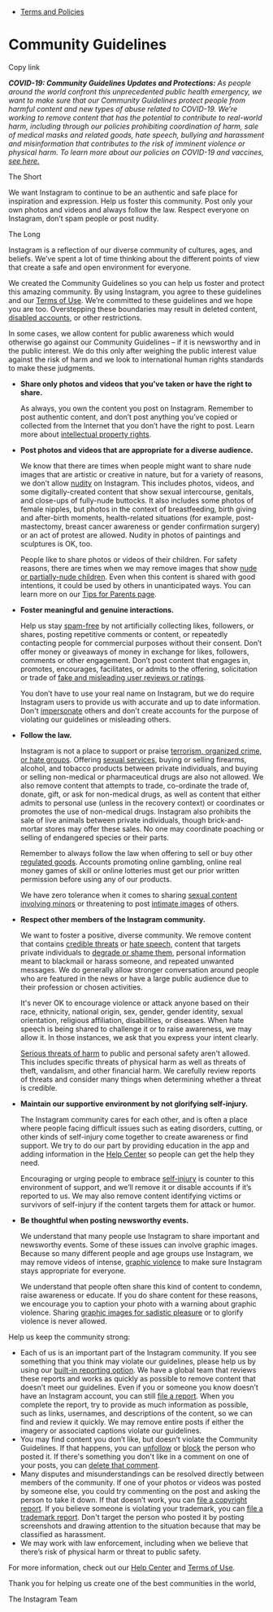 *   [Terms and Policies](https://help.instagram.com/1417489251945243/?helpref=breadcrumb)

Community Guidelines
====================

Copy link

_**COVID-19: Community Guidelines Updates and Protections:** As people around the world confront this unprecedented public health emergency, we want to make sure that our Community Guidelines protect people from harmful content and new types of abuse related to COVID-19. We’re working to remove content that has the potential to contribute to real-world harm, including through our policies prohibiting coordination of harm, sale of medical masks and related goods, hate speech, bullying and harassment and misinformation that contributes to the risk of imminent violence or physical harm. To learn more about our policies on COVID-19 and vaccines, [see here.](https://help.instagram.com/697825587576762?helpref=faq_content)_

The Short

We want Instagram to continue to be an authentic and safe place for inspiration and expression. Help us foster this community. Post only your own photos and videos and always follow the law. Respect everyone on Instagram, don’t spam people or post nudity.

The Long

Instagram is a reflection of our diverse community of cultures, ages, and beliefs. We’ve spent a lot of time thinking about the different points of view that create a safe and open environment for everyone.

We created the Community Guidelines so you can help us foster and protect this amazing community. By using Instagram, you agree to these guidelines and our [Terms of Use](https://www.instagram.com/legal/terms). We’re committed to these guidelines and we hope you are too. Overstepping these boundaries may result in deleted content, [disabled accounts](https://help.instagram.com/366993040048856?helpref=faq_content), or other restrictions.

In some cases, we allow content for public awareness which would otherwise go against our Community Guidelines – if it is newsworthy and in the public interest. We do this only after weighing the public interest value against the risk of harm and we look to international human rights standards to make these judgments.

*   **Share only photos and videos that you’ve taken or have the right to share.**
    
    As always, you own the content you post on Instagram. Remember to post authentic content, and don’t post anything you’ve copied or collected from the Internet that you don’t have the right to post. Learn more about [intellectual property rights](https://help.instagram.com/126382350847838?helpref=faq_content).
    
*   **Post photos and videos that are appropriate for a diverse audience.**
    
    We know that there are times when people might want to share nude images that are artistic or creative in nature, but for a variety of reasons, we don’t allow [nudity](https://l.instagram.com/?u=https%3A%2F%2Fwww.facebook.com%2Fcommunitystandards%2Fadult_nudity_sexual_activity&e=AT3QZRKt8YSy8EloSWgp4GZNsKqf_utPCvyt11aKkp-p-89tz71YdpWdt0no0tATF8zNRT4qkqOlZ80hz_wrTlHsBwJSJHY-erP9gUQQJyALQjzSq_MM6InGLFOi-l1RFTMTSQBBsov8mwK5Ro7q2bEn5j80YhEpSzWRTQ) on Instagram. This includes photos, videos, and some digitally-created content that show sexual intercourse, genitals, and close-ups of fully-nude buttocks. It also includes some photos of female nipples, but photos in the context of breastfeeding, birth giving and after-birth moments, health-related situations (for example, post-mastectomy, breast cancer awareness or gender confirmation surgery) or an act of protest are allowed. Nudity in photos of paintings and sculptures is OK, too.
    
    People like to share photos or videos of their children. For safety reasons, there are times when we may remove images that show [nude or partially-nude children](https://l.instagram.com/?u=https%3A%2F%2Fwww.facebook.com%2Fcommunitystandards%2Fchild_nudity_sexual_exploitation&e=AT3QZRKt8YSy8EloSWgp4GZNsKqf_utPCvyt11aKkp-p-89tz71YdpWdt0no0tATF8zNRT4qkqOlZ80hz_wrTlHsBwJSJHY-erP9gUQQJyALQjzSq_MM6InGLFOi-l1RFTMTSQBBsov8mwK5Ro7q2bEn5j80YhEpSzWRTQ). Even when this content is shared with good intentions, it could be used by others in unanticipated ways. You can learn more on our [Tips for Parents page](https://help.instagram.com/154475974694511/?helpref=faq_content).
    
*   **Foster meaningful and genuine interactions.**
    
    Help us stay [spam-free](https://l.instagram.com/?u=https%3A%2F%2Fwww.facebook.com%2Fcommunitystandards%2Fspam&e=AT3QZRKt8YSy8EloSWgp4GZNsKqf_utPCvyt11aKkp-p-89tz71YdpWdt0no0tATF8zNRT4qkqOlZ80hz_wrTlHsBwJSJHY-erP9gUQQJyALQjzSq_MM6InGLFOi-l1RFTMTSQBBsov8mwK5Ro7q2bEn5j80YhEpSzWRTQ) by not artificially collecting likes, followers, or shares, posting repetitive comments or content, or repeatedly contacting people for commercial purposes without their consent. Don’t offer money or giveaways of money in exchange for likes, followers, comments or other engagement. Don’t post content that engages in, promotes, encourages, facilitates, or admits to the offering, solicitation or trade of [fake and misleading user reviews or ratings](https://l.instagram.com/?u=https%3A%2F%2Fwww.facebook.com%2Fcommunitystandards%2Ffraud_deception&e=AT3QZRKt8YSy8EloSWgp4GZNsKqf_utPCvyt11aKkp-p-89tz71YdpWdt0no0tATF8zNRT4qkqOlZ80hz_wrTlHsBwJSJHY-erP9gUQQJyALQjzSq_MM6InGLFOi-l1RFTMTSQBBsov8mwK5Ro7q2bEn5j80YhEpSzWRTQ).
    
    You don’t have to use your real name on Instagram, but we do require Instagram users to provide us with accurate and up to date information. Don't [impersonate](https://l.instagram.com/?u=https%3A%2F%2Fwww.facebook.com%2Fcommunitystandards%2Fmisrepresentation&e=AT3QZRKt8YSy8EloSWgp4GZNsKqf_utPCvyt11aKkp-p-89tz71YdpWdt0no0tATF8zNRT4qkqOlZ80hz_wrTlHsBwJSJHY-erP9gUQQJyALQjzSq_MM6InGLFOi-l1RFTMTSQBBsov8mwK5Ro7q2bEn5j80YhEpSzWRTQ) others and don't create accounts for the purpose of violating our guidelines or misleading others.
    
*   **Follow the law.**
    
    Instagram is not a place to support or praise [terrorism, organized crime, or hate groups](https://l.instagram.com/?u=https%3A%2F%2Fwww.facebook.com%2Fcommunitystandards%2Fdangerous_individuals_organizations&e=AT3QZRKt8YSy8EloSWgp4GZNsKqf_utPCvyt11aKkp-p-89tz71YdpWdt0no0tATF8zNRT4qkqOlZ80hz_wrTlHsBwJSJHY-erP9gUQQJyALQjzSq_MM6InGLFOi-l1RFTMTSQBBsov8mwK5Ro7q2bEn5j80YhEpSzWRTQ). Offering [sexual services](https://l.instagram.com/?u=https%3A%2F%2Fwww.facebook.com%2Fcommunitystandards%2Fsexual_solicitation&e=AT3QZRKt8YSy8EloSWgp4GZNsKqf_utPCvyt11aKkp-p-89tz71YdpWdt0no0tATF8zNRT4qkqOlZ80hz_wrTlHsBwJSJHY-erP9gUQQJyALQjzSq_MM6InGLFOi-l1RFTMTSQBBsov8mwK5Ro7q2bEn5j80YhEpSzWRTQ), buying or selling firearms, alcohol, and tobacco products between private individuals, and buying or selling non-medical or pharmaceutical drugs are also not allowed. We also remove content that attempts to trade, co-ordinate the trade of, donate, gift, or ask for non-medical drugs, as well as content that either admits to personal use (unless in the recovery context) or coordinates or promotes the use of non-medical drugs. Instagram also prohibits the sale of live animals between private individuals, though brick-and-mortar stores may offer these sales. No one may coordinate poaching or selling of endangered species or their parts.
    
    Remember to always follow the law when offering to sell or buy other [regulated goods](https://l.instagram.com/?u=https%3A%2F%2Fwww.facebook.com%2Fcommunitystandards%2Fregulated_goods&e=AT3QZRKt8YSy8EloSWgp4GZNsKqf_utPCvyt11aKkp-p-89tz71YdpWdt0no0tATF8zNRT4qkqOlZ80hz_wrTlHsBwJSJHY-erP9gUQQJyALQjzSq_MM6InGLFOi-l1RFTMTSQBBsov8mwK5Ro7q2bEn5j80YhEpSzWRTQ). Accounts promoting online gambling, online real money games of skill or online lotteries must get our prior written permission before using any of our products.
    
    We have zero tolerance when it comes to sharing [sexual content involving minors](https://l.instagram.com/?u=https%3A%2F%2Fwww.facebook.com%2Fcommunitystandards%2Fchild_nudity_sexual_exploitation&e=AT3QZRKt8YSy8EloSWgp4GZNsKqf_utPCvyt11aKkp-p-89tz71YdpWdt0no0tATF8zNRT4qkqOlZ80hz_wrTlHsBwJSJHY-erP9gUQQJyALQjzSq_MM6InGLFOi-l1RFTMTSQBBsov8mwK5Ro7q2bEn5j80YhEpSzWRTQ) or threatening to post [intimate images](https://l.instagram.com/?u=https%3A%2F%2Fwww.facebook.com%2Fcommunitystandards%2Fsexual_exploitation_adults&e=AT3QZRKt8YSy8EloSWgp4GZNsKqf_utPCvyt11aKkp-p-89tz71YdpWdt0no0tATF8zNRT4qkqOlZ80hz_wrTlHsBwJSJHY-erP9gUQQJyALQjzSq_MM6InGLFOi-l1RFTMTSQBBsov8mwK5Ro7q2bEn5j80YhEpSzWRTQ) of others.
    
*   **Respect other members of the Instagram community.**
    
    We want to foster a positive, diverse community. We remove content that contains [credible threats](https://l.instagram.com/?u=https%3A%2F%2Fwww.facebook.com%2Fcommunitystandards%2Fcredible_violence&e=AT3QZRKt8YSy8EloSWgp4GZNsKqf_utPCvyt11aKkp-p-89tz71YdpWdt0no0tATF8zNRT4qkqOlZ80hz_wrTlHsBwJSJHY-erP9gUQQJyALQjzSq_MM6InGLFOi-l1RFTMTSQBBsov8mwK5Ro7q2bEn5j80YhEpSzWRTQ) or [hate speech](https://l.instagram.com/?u=https%3A%2F%2Fwww.facebook.com%2Fcommunitystandards%2Fhate_speech&e=AT3QZRKt8YSy8EloSWgp4GZNsKqf_utPCvyt11aKkp-p-89tz71YdpWdt0no0tATF8zNRT4qkqOlZ80hz_wrTlHsBwJSJHY-erP9gUQQJyALQjzSq_MM6InGLFOi-l1RFTMTSQBBsov8mwK5Ro7q2bEn5j80YhEpSzWRTQ), content that targets private individuals to [degrade or shame them](https://l.instagram.com/?u=https%3A%2F%2Fwww.facebook.com%2Fcommunitystandards%2Fbullying&e=AT3QZRKt8YSy8EloSWgp4GZNsKqf_utPCvyt11aKkp-p-89tz71YdpWdt0no0tATF8zNRT4qkqOlZ80hz_wrTlHsBwJSJHY-erP9gUQQJyALQjzSq_MM6InGLFOi-l1RFTMTSQBBsov8mwK5Ro7q2bEn5j80YhEpSzWRTQ), personal information meant to blackmail or harass someone, and repeated unwanted messages. We do generally allow stronger conversation around people who are featured in the news or have a large public audience due to their profession or chosen activities.
    
    It's never OK to encourage violence or attack anyone based on their race, ethnicity, national origin, sex, gender, gender identity, sexual orientation, religious affiliation, disabilities, or diseases. When hate speech is being shared to challenge it or to raise awareness, we may allow it. In those instances, we ask that you express your intent clearly.
    
    [Serious threats of harm](https://l.instagram.com/?u=https%3A%2F%2Fwww.facebook.com%2Fcommunitystandards%2Fcredible_violence&e=AT3QZRKt8YSy8EloSWgp4GZNsKqf_utPCvyt11aKkp-p-89tz71YdpWdt0no0tATF8zNRT4qkqOlZ80hz_wrTlHsBwJSJHY-erP9gUQQJyALQjzSq_MM6InGLFOi-l1RFTMTSQBBsov8mwK5Ro7q2bEn5j80YhEpSzWRTQ) to public and personal safety aren't allowed. This includes specific threats of physical harm as well as threats of theft, vandalism, and other financial harm. We carefully review reports of threats and consider many things when determining whether a threat is credible.
    
*   **Maintain our supportive environment by not glorifying self-injury.**
    
    The Instagram community cares for each other, and is often a place where people facing difficult issues such as eating disorders, cutting, or other kinds of self-injury come together to create awareness or find support. We try to do our part by providing education in the app and adding information in the [Help Center](https://help.instagram.com/) so people can get the help they need.
    
    Encouraging or urging people to embrace [self-injury](https://l.instagram.com/?u=https%3A%2F%2Fwww.facebook.com%2Fcommunitystandards%2Fsuicide_self_injury_violence&e=AT3QZRKt8YSy8EloSWgp4GZNsKqf_utPCvyt11aKkp-p-89tz71YdpWdt0no0tATF8zNRT4qkqOlZ80hz_wrTlHsBwJSJHY-erP9gUQQJyALQjzSq_MM6InGLFOi-l1RFTMTSQBBsov8mwK5Ro7q2bEn5j80YhEpSzWRTQ) is counter to this environment of support, and we’ll remove it or disable accounts if it’s reported to us. We may also remove content identifying victims or survivors of self-injury if the content targets them for attack or humor.
    
*   **Be thoughtful when posting newsworthy events.**
    
    We understand that many people use Instagram to share important and newsworthy events. Some of these issues can involve graphic images. Because so many different people and age groups use Instagram, we may remove videos of intense, [graphic violence](https://l.instagram.com/?u=https%3A%2F%2Fwww.facebook.com%2Fcommunitystandards%2Fgraphic_violence&e=AT3QZRKt8YSy8EloSWgp4GZNsKqf_utPCvyt11aKkp-p-89tz71YdpWdt0no0tATF8zNRT4qkqOlZ80hz_wrTlHsBwJSJHY-erP9gUQQJyALQjzSq_MM6InGLFOi-l1RFTMTSQBBsov8mwK5Ro7q2bEn5j80YhEpSzWRTQ) to make sure Instagram stays appropriate for everyone.
    
    We understand that people often share this kind of content to condemn, raise awareness or educate. If you do share content for these reasons, we encourage you to caption your photo with a warning about graphic violence. Sharing [graphic images for sadistic pleasure](https://l.instagram.com/?u=https%3A%2F%2Fwww.facebook.com%2Fcommunitystandards%2Fcruel_insensitive&e=AT3QZRKt8YSy8EloSWgp4GZNsKqf_utPCvyt11aKkp-p-89tz71YdpWdt0no0tATF8zNRT4qkqOlZ80hz_wrTlHsBwJSJHY-erP9gUQQJyALQjzSq_MM6InGLFOi-l1RFTMTSQBBsov8mwK5Ro7q2bEn5j80YhEpSzWRTQ) or to glorify violence is never allowed.
    

Help us keep the community strong:

*   Each of us is an important part of the Instagram community. If you see something that you think may violate our guidelines, please help us by using our [built-in reporting option](https://help.instagram.com/165828726894770?helpref=faq_content). We have a global team that reviews these reports and works as quickly as possible to remove content that doesn’t meet our guidelines. Even if you or someone you know doesn’t have an Instagram account, you can still [file a report](https://help.instagram.com/contact/383679321740945). When you complete the report, try to provide as much information as possible, such as links, usernames, and descriptions of the content, so we can find and review it quickly. We may remove entire posts if either the imagery or associated captions violate our guidelines.
*   You may find content you don’t like, but doesn’t violate the Community Guidelines. If that happens, you can [unfollow](https://help.instagram.com/286340048138725?helpref=faq_content) or [block](https://help.instagram.com/426700567389543/?helpref=faq_content) the person who posted it. If there's something you don't like in a comment on one of your posts, you can [delete that comment](https://help.instagram.com/289098941190483?helpref=faq_content).
*   Many disputes and misunderstandings can be resolved directly between members of the community. If one of your photos or videos was posted by someone else, you could try commenting on the post and asking the person to take it down. If that doesn’t work, you can [file a copyright report](https://help.instagram.com/126382350847838?helpref=faq_content). If you believe someone is violating your trademark, you can [file a trademark report](https://help.instagram.com/222826637847963?helpref=faq_content). Don't target the person who posted it by posting screenshots and drawing attention to the situation because that may be classified as harassment.
*   We may work with law enforcement, including when we believe that there’s risk of physical harm or threat to public safety.

For more information, check out our [Help Center](https://help.instagram.com/) and [Terms of Use](https://l.instagram.com/?u=http%3A%2F%2Finstagram.com%2Flegal%2Fterms%2F%23&e=AT3QZRKt8YSy8EloSWgp4GZNsKqf_utPCvyt11aKkp-p-89tz71YdpWdt0no0tATF8zNRT4qkqOlZ80hz_wrTlHsBwJSJHY-erP9gUQQJyALQjzSq_MM6InGLFOi-l1RFTMTSQBBsov8mwK5Ro7q2bEn5j80YhEpSzWRTQ).

Thank you for helping us create one of the best communities in the world,

The Instagram Team